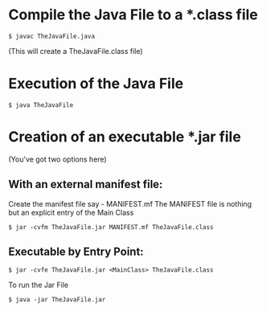 # Compile the Java File to a *.class file
```
$ javac TheJavaFile.java
```
(This will create a TheJavaFile.class file)

# Execution of the Java File
```
$ java TheJavaFile
```

# Creation of an executable *.jar file
(You've got two options here)

## With an external manifest file:
Create the manifest file say - MANIFEST.mf
The MANIFEST file is nothing but an explicit entry of the Main Class
```
$ jar -cvfm TheJavaFile.jar MANIFEST.mf TheJavaFile.class
```

## Executable by Entry Point:
```
$ jar -cvfe TheJavaFile.jar <MainClass> TheJavaFile.class
```

To run the Jar File
```
$ java -jar TheJavaFile.jar
```
